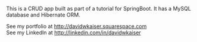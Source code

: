 This is a CRUD app built as part of a tutorial for SpringBoot. 
It has a MySQL database and Hibernate ORM.  

See my portfolio at http://davidwkaiser.squarespace.com  
See my LinkedIn at http://linkedin.com/in/davidwkaiser   